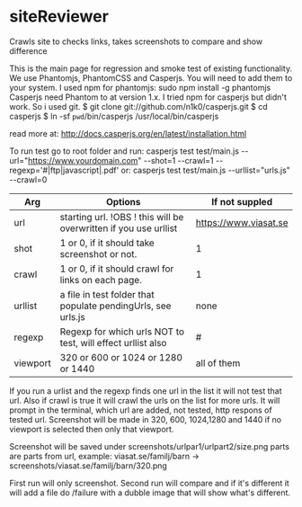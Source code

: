 # siteReviewer
Crawls site to checks links, takes screenshots to compare and show difference 

This is the main page for regression and smoke test of existing functionality. 
We use Phantomjs, PhantomCSS and Casperjs. 
You will need to add them to your system. 
I used npm for phantomjs:
sudo npm install -g phantomjs
Casperjs need Phantom to at version 1.x. 
I tried npm for casperjs but didn't work.
So i used git. 
$ git clone git://github.com/n1k0/casperjs.git
$ cd casperjs 
$ ln -sf `pwd`/bin/casperjs /usr/local/bin/casperjs
 
read more at: 
http://docs.casperjs.org/en/latest/installation.html

 
To run test go to root folder and run: 
casperjs test test/main.js --url="https://www.yourdomain.com" --shot=1 --crawl=1 --regexp='#|ftp|javascript|.pdf'
or:
casperjs test test/main.js --urllist="urls.js" --crawl=0
 

| Arg      | Options                                                          | If not suppled        |
| -------- | ---------------------------------------------------------------- | --------------------- |
| url      | starting url. !OBS ! this will be overwritten if you use urllist | https://www.viasat.se |
| shot     | 1 or 0, if it should take screenshot or not.                     | 1                     |
| crawl    | 1 or 0, if it should crawl for links on each page.               | 1                     |
| urllist  | a file in test folder that populate pendingUrls, see urls.js     | none                  |
| regexp   | Regexp for which urls NOT to test, will effect urllist also      | #|ftp|javascript|.pdf |
| viewport | 320 or 600 or 1024 or 1280 or 1440                               | all of them           |

 
If you run a urlist and the regexp finds one url in the list it will not test that url.
Also if crawl is true it will crawl the urls on the list for more urls.
It will prompt in the terminal, which url are added, not tested, http respons of tested url.
Screenshot will be made in 320, 600, 1024,1280 and 1440 if no viewport is selected then only that viewport. 
 
Screenshot will be saved under screenshots/urlpar1/urlpart2/size.png
parts are parts from url, example: viasat.se/familj/barn -> screenshots/viasat.se/familj/barn/320.png

First run will only screenshot. Second run will compare and if it's different it will add a file do /failure with a dubble image that will show what's different.  

